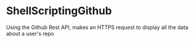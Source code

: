 # ShellScriptingGithub
Using the Github Rest API, makes an HTTPS request to display all the data about a user's repo 

